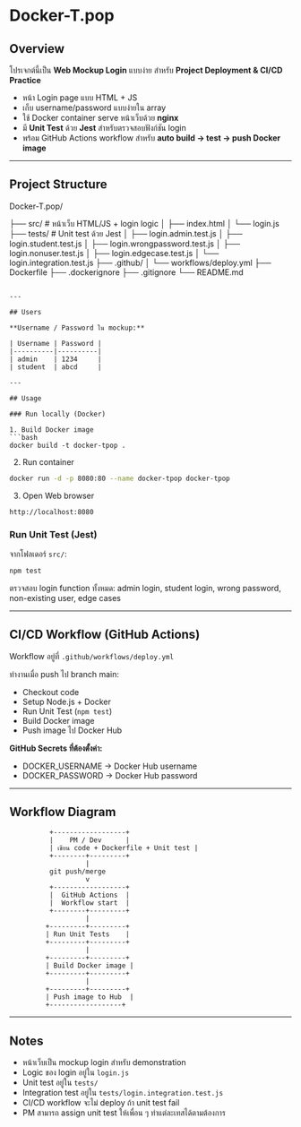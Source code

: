 
# Docker-T.pop

## Overview

โปรเจกต์นี้เป็น **Web Mockup Login** แบบง่าย สำหรับ **Project Deployment & CI/CD Practice**  

- หน้า Login page แบบ HTML + JS  
- เก็บ username/password แบบง่ายใน array  
- ใช้ Docker container serve หน้าเว็บด้วย **nginx**  
- มี **Unit Test** ด้วย **Jest** สำหรับตรวจสอบฟังก์ชัน login  
- พร้อม GitHub Actions workflow สำหรับ **auto build → test → push Docker image**  

---

## Project Structure

Docker-T.pop/

├── src/ # หน้าเว็บ HTML/JS + login logic
│   ├── index.html
│   └── login.js
├── tests/ # Unit test ด้วย Jest
│   ├── login.admin.test.js
│   ├── login.student.test.js
│   ├── login.wrongpassword.test.js
│   ├── login.nonuser.test.js
│   ├── login.edgecase.test.js
│   └── login.integration.test.js
├── .github/
│   └── workflows/deploy.yml
├── Dockerfile
├── .dockerignore
├── .gitignore
└── README.md
```

---

## Users

**Username / Password ใน mockup:**  

| Username | Password |
|----------|----------|
| admin    | 1234     |
| student  | abcd     |

---

## Usage

### Run locally (Docker)

1. Build Docker image
```bash
docker build -t docker-tpop .
```

2. Run container
```bash
docker run -d -p 8080:80 --name docker-tpop docker-tpop
```

3. Open Web browser
```
http://localhost:8080
```

### Run Unit Test (Jest)
จากโฟลเดอร์ `src/`:
```bash
npm test
```
ตรวจสอบ login function ทั้งหมด: admin login, student login, wrong password, non-existing user, edge cases

---

## CI/CD Workflow (GitHub Actions)

Workflow อยู่ที่ `.github/workflows/deploy.yml`

ทำงานเมื่อ push ไป branch main:

- Checkout code
- Setup Node.js + Docker
- Run Unit Test (`npm test`)
- Build Docker image
- Push image ไป Docker Hub

**GitHub Secrets ที่ต้องตั้งค่า:**

- DOCKER_USERNAME → Docker Hub username
- DOCKER_PASSWORD → Docker Hub password

---

## Workflow Diagram

```
          +------------------+
          |    PM / Dev      |
          | เขียน code + Dockerfile + Unit test |
          +--------+---------+
                   |
          git push/merge
                   v
          +------------------+
          |  GitHub Actions  |
          |  Workflow start  |
          +--------+---------+
                   |
         +---------+---------+
         | Run Unit Tests    |
         +---------+---------+
                   |
         +---------+---------+
         | Build Docker image |
         +---------+---------+
                   |
         +---------+---------+
         | Push image to Hub  |
         +------------------+
```

---

## Notes

- หน้าเว็บเป็น mockup login สำหรับ demonstration
- Logic ของ login อยู่ใน `login.js`
- Unit test อยู่ใน `tests/`
- Integration test อยู่ใน `tests/login.integration.test.js`
- CI/CD workflow จะไม่ deploy ถ้า unit test fail
- PM สามารถ assign unit test ให้เพื่อน ๆ ทำแต่ละเทสได้ตามต้องการ
